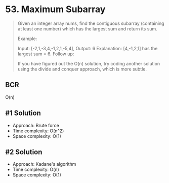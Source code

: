 # 53. Maximum Subarray

> Given an integer array nums, find the contiguous subarray (containing at least one number) which has the largest sum and return its sum.
>
> Example:
>
> Input: [-2,1,-3,4,-1,2,1,-5,4],
> Output: 6
> Explanation: [4,-1,2,1] has the largest sum = 6.
> Follow up:
>
> If you have figured out the O(n) solution, try coding another solution using the divide and conquer approach, which is more subtle.

## BCR

O(n)

## #1 Solution

- Approach: Brute force
- Time complexity: O(n^2)
- Space complexity: O(1)

## #2 Solution

- Approach: Kadane's algorithm
- Time complexity: O(n)
- Space complexity: O(1)
